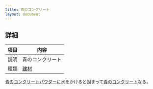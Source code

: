 ```yaml
---
title: 青のコンクリート
layout: document
---
```

## 詳細

|項目|内容|
|---|---|
|説明|青のコンクリート|
|種類|[建材](建材)|

[青のコンクリートパウダー](青のコンクリートパウダー)に水をかけると固まって[青のコンクリート](青のコンクリート)なる。
